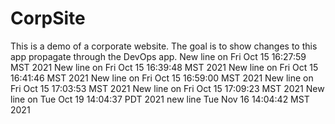 # CorpSite

This is a demo of a corporate website. The goal is to show changes to this app propagate through the DevOps app.
New line on Fri Oct 15 16:27:59 MST 2021
New line on Fri Oct 15 16:39:48 MST 2021
New line on Fri Oct 15 16:41:46 MST 2021
New line on Fri Oct 15 16:59:00 MST 2021
New line on Fri Oct 15 17:03:53 MST 2021
New line on Fri Oct 15 17:09:23 MST 2021
New line on Tue Oct 19 14:04:37 PDT 2021
new line Tue Nov 16 14:04:42 MST 2021

